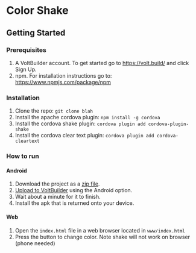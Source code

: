 # Color Shake

## Getting Started

### Prerequisites
1. A VoltBuilder account. To get started go to https://volt.build/ and click Sign Up.
2. npm. For installation instructions go to: https://www.npmjs.com/package/npm
### Installation
1. Clone the repo: `git clone blah`
2. Install the apache cordova plugin: `npm install -g cordova`
3. Install the cordova shake plugin: `cordova plugin add cordova-plugin-shake`
4. Install the cordova clear text plugin: `cordova plugin add cordova-cleartext`
### How to run
#### Android
1. Download the project as a [zip file](https://github.com/voltbuilder/sample/archive/refs/heads/main.zip).
2. [Upload to VoltBuilder](https://volt.build/upload/) using the Android option.
3. Wait about a minute for it to finish.
4. Install the apk that is returned onto your device.
#### Web
1. Open the `index.html` file in a web browser located in `www/index.html`
2. Press the button to change color. Note shake will not work on browser (phone needed)
